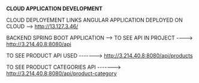 **CLOUD APPLICATION DEVELOPMENT**

CLOUD DEPLOYEMENT LINKS
ANGULAR APPLICATION DEPLOYED ON CLOUD -->  http://13.127.3.46/         






BACKEND 
SPRING BOOT APPLICATION -->  TO SEE API IN PROJECT ---->  http://3.214.40.8:8080/api

TO SEE PRODUCT API USED ------->    http://3.214.40.8:8080/api/products

TO SEE PRODUCT CATEGORIES API ------->    http://3.214.40.8:8080/api/product-category
